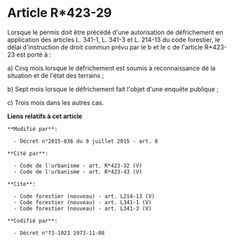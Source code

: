 # Article R*423-29

Lorsque le permis doit être précédé d'une autorisation de défrichement en application des articles L. 341-1, L. 341-3 et L.
214-13 du code forestier, le délai d'instruction de droit commun prévu par le b et le c de l'article R*423-23 est porté à : 

a) Cinq mois lorsque le défrichement est soumis à reconnaissance de la situation et de l'état des terrains ; 

b) Sept mois lorsque le défrichement fait l'objet d'une enquête publique ; 

c) Trois mois dans les autres cas.

**Liens relatifs à cet article**

	**Modifié par**:

	  - Décret n°2015-836 du 9 juillet 2015 - art. 8

	**Cité par**:

	  - Code de l'urbanisme - art. R*423-32 (V)
	  - Code de l'urbanisme - art. R*423-43 (V)

	**Cite**:

	  - Code forestier (nouveau) - art. L214-13 (V)
	  - Code forestier (nouveau) - art. L341-1 (V)
	  - Code forestier (nouveau) - art. L341-3 (V)

	**Codifié par**:

	  - Décret n°73-1023 1973-11-08
